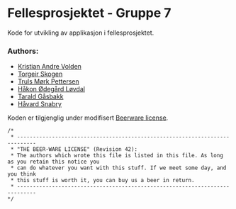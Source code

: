 Fellesprosjektet - Gruppe 7
================

Kode for utvikling av applikasjon i fellesprosjektet. 

### Authors:

  * [Kristian Andre Volden](https://github.com/tbTapion)
  * [Torgeir Skogen](https://github.com/andlon93)
  * [Truls Mørk Pettersen](http://loevdal.net)
  * [Håkon Ødegård Løvdal](https://github.com/midmad10)
  * [Tarald Gåsbakk](https://github.com/maxmelander)
  * [Håvard Snabry](https://github.com/samoth1601)

Koden er tilgjenglig under modifisert [Beerware license](http://en.wikipedia.org/wiki/Beerware).

```
/*
 * ----------------------------------------------------------------------------
 * "THE BEER-WARE LICENSE" (Revision 42):
 * The authors which wrote this file is listed in this file. As long as you retain this notice you
 * can do whatever you want with this stuff. If we meet some day, and you think
 * this stuff is worth it, you can buy us a beer in return. 
 * ----------------------------------------------------------------------------
*/
```
